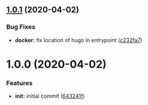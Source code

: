 ## [1.0.1](https://github.com/ninjaneers-team/hugobuilder/compare/v1.0.0...v1.0.1) (2020-04-02)


### Bug Fixes

* **docker:** fix location of hugo in entrypoint ([c232fa7](https://github.com/ninjaneers-team/hugobuilder/commit/c232fa7983b32514168b75aff7fdd785b17cf626))

# 1.0.0 (2020-04-02)


### Features

* **init:** initial commit ([643241f](https://github.com/ninjaneers-team/hugobuilder/commit/643241f501661306307f436ac2faf378f0466d49))
